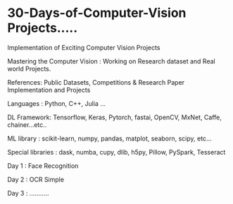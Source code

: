 # 30-Days-of-Computer-Vision Projects.....

Implementation of Exciting Computer Vision Projects

Mastering the Computer Vision : Working on Research dataset and Real world Projects.

References: Public Datasets, Competitions & Research Paper Implementation and Projects 

Languages : Python, C++, Julia ...

DL Framework: Tensorflow, Keras, Pytorch, fastai, OpenCV, MxNet, Caffe, chainer...etc..

ML library : scikit-learn, numpy, pandas, matplot, seaborn, scipy, etc...

Special libraries : dask, numba, cupy, dlib, h5py, Pillow, PySpark, Tesseract 

Day 1 : Face Recognition 

Day 2 : OCR Simple 

Day 3 : ...........


